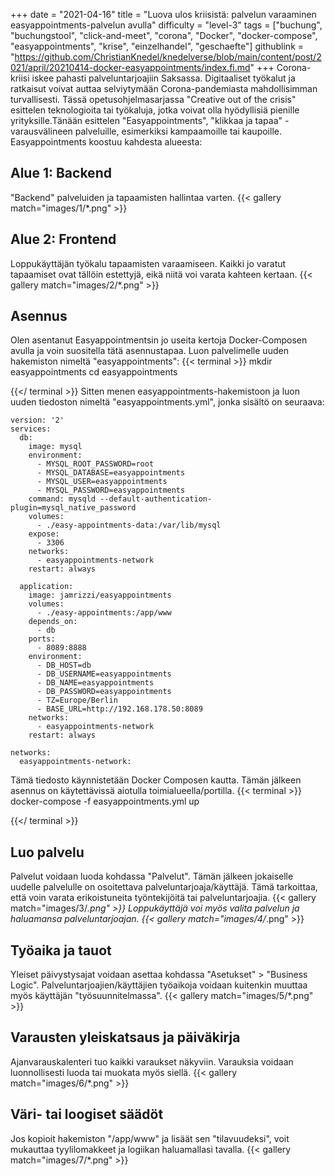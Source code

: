 +++
date = "2021-04-16"
title = "Luova ulos kriisistä: palvelun varaaminen easyappointments-palvelun avulla"
difficulty = "level-3"
tags = ["buchung", "buchungstool", "click-and-meet", "corona", "Docker", "docker-compose", "easyappointments", "krise", "einzelhandel", "geschaefte"]
githublink = "https://github.com/ChristianKnedel/knedelverse/blob/main/content/post/2021/april/20210414-docker-easyappointments/index.fi.md"
+++
Corona-kriisi iskee pahasti palveluntarjoajiin Saksassa. Digitaaliset työkalut ja ratkaisut voivat auttaa selviytymään Corona-pandemiasta mahdollisimman turvallisesti. Tässä opetusohjelmasarjassa "Creative out of the crisis" esittelen teknologioita tai työkaluja, jotka voivat olla hyödyllisiä pienille yrityksille.Tänään esittelen "Easyappointments", "klikkaa ja tapaa" -varausvälineen palveluille, esimerkiksi kampaamoille tai kaupoille. Easyappointments koostuu kahdesta alueesta:
## Alue 1: Backend
"Backend" palveluiden ja tapaamisten hallintaa varten.
{{< gallery match="images/1/*.png" >}}

## Alue 2: Frontend
Loppukäyttäjän työkalu tapaamisten varaamiseen. Kaikki jo varatut tapaamiset ovat tällöin estettyjä, eikä niitä voi varata kahteen kertaan.
{{< gallery match="images/2/*.png" >}}

## Asennus
Olen asentanut Easyappointmentsin jo useita kertoja Docker-Composen avulla ja voin suositella tätä asennustapaa. Luon palvelimelle uuden hakemiston nimeltä "easyappointments":
{{< terminal >}}
mkdir easyappointments
cd easyappointments

{{</ terminal >}}
Sitten menen easyappointments-hakemistoon ja luon uuden tiedoston nimeltä "easyappointments.yml", jonka sisältö on seuraava:
```
version: '2'
services:
  db:
    image: mysql
    environment:
      - MYSQL_ROOT_PASSWORD=root
      - MYSQL_DATABASE=easyappointments
      - MYSQL_USER=easyappointments
      - MYSQL_PASSWORD=easyappointments
    command: mysqld --default-authentication-plugin=mysql_native_password
    volumes:
      - ./easy-appointments-data:/var/lib/mysql
    expose:
      - 3306
    networks:
      - easyappointments-network
    restart: always

  application:
    image: jamrizzi/easyappointments
    volumes:
      - ./easy-appointments:/app/www
    depends_on:
      - db
    ports:
      - 8089:8888
    environment:
      - DB_HOST=db
      - DB_USERNAME=easyappointments
      - DB_NAME=easyappointments
      - DB_PASSWORD=easyappointments
      - TZ=Europe/Berlin
      - BASE_URL=http://192.168.178.50:8089 
    networks:
      - easyappointments-network
    restart: always

networks:
  easyappointments-network:

```
Tämä tiedosto käynnistetään Docker Composen kautta. Tämän jälkeen asennus on käytettävissä aiotulla toimialueella/portilla.
{{< terminal >}}
docker-compose -f easyappointments.yml up

{{</ terminal >}}

## Luo palvelu
Palvelut voidaan luoda kohdassa "Palvelut". Tämän jälkeen jokaiselle uudelle palvelulle on osoitettava palveluntarjoaja/käyttäjä. Tämä tarkoittaa, että voin varata erikoistuneita työntekijöitä tai palveluntarjoajia.
{{< gallery match="images/3/*.png" >}}
Loppukäyttäjä voi myös valita palvelun ja haluamansa palveluntarjoajan.
{{< gallery match="images/4/*.png" >}}

## Työaika ja tauot
Yleiset päivystysajat voidaan asettaa kohdassa "Asetukset" > "Business Logic". Palveluntarjoajien/käyttäjien työaikoja voidaan kuitenkin muuttaa myös käyttäjän "työsuunnitelmassa".
{{< gallery match="images/5/*.png" >}}

## Varausten yleiskatsaus ja päiväkirja
Ajanvarauskalenteri tuo kaikki varaukset näkyviin. Varauksia voidaan luonnollisesti luoda tai muokata myös siellä.
{{< gallery match="images/6/*.png" >}}

## Väri- tai loogiset säädöt
Jos kopioit hakemiston "/app/www" ja lisäät sen "tilavuudeksi", voit mukauttaa tyylilomakkeet ja logiikan haluamallasi tavalla.
{{< gallery match="images/7/*.png" >}}